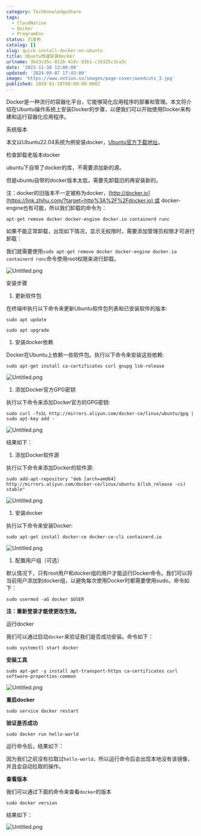 ```yaml
---
category: TechKnowledgeShare
tags:
  - CloudNative
  - Docker
  - ProgramEnv
status: 已发布
catalog: []
slug: quick-install-docker-on-ubuntu
title: Ubuntu快速安装Docker
urlname: 3bd3cd5c-012b-418c-93b1-c3d325c3ca3c
date: '2023-11-18 13:06:00'
updated: '2024-09-07 17:43:00'
image: 'https://www.notion.so/images/page-cover/woodcuts_3.jpg'
published: 2020-01-18T08:00:00.000Z
---
```


Docker是一种流行的容器化平台，它能够简化应用程序的部署和管理。本文将介绍在Ubuntu操作系统上安装Docker的步骤，以便我们可以开始使用Docker来构建和运行容器化应用程序。


系统版本


本文以Ubuntu22.04系统为例安装docker，[Ubuntu官方下载地址](https://link.zhihu.com/?target=https%3A%2F%2Fubuntu.com%2Fdownload)。


检查卸载老版本docker


ubuntu下自带了docker的库，不需要添加新的源。


但是ubuntu自带的docker版本太低，需要先卸载旧的再安装新的。


注：docker的旧版本不一定被称为docker，[http://docker.io](https://link.zhihu.com/?target=http%3A%2F%2Fdocker.io) 或 docker-engine也有可能，所以我们卸载的命令为：


`apt-get remove docker docker-engine docker.io containerd runc`


如果不能正常卸载，出现如下情况，显示无权限时，需要添加管理员权限才可进行卸载：


我们就需要使用`sudo apt-get remove docker docker-engine docker.io containerd runc`命令使用root权限来进行卸载。


![Untitled.png](https://prod-files-secure.s3.us-west-2.amazonaws.com/5d24fe63-e567-4804-86f9-9fdc62e13082/39952d0f-7851-4550-b715-72a33876c773/Untitled.png?X-Amz-Algorithm=AWS4-HMAC-SHA256&X-Amz-Content-Sha256=UNSIGNED-PAYLOAD&X-Amz-Credential=ASIAZI2LB466R3QYO2C6%2F20250408%2Fus-west-2%2Fs3%2Faws4_request&X-Amz-Date=20250408T053928Z&X-Amz-Expires=3600&X-Amz-Security-Token=IQoJb3JpZ2luX2VjEPb%2F%2F%2F%2F%2F%2F%2F%2F%2F%2FwEaCXVzLXdlc3QtMiJGMEQCICnhsaCWohChJuamWASFV2ShTIMJzq0Og7RBIwBOYAUTAiAJ%2Bi5C2pGZkMx%2BxBN7lCvpvai5tG2vHeBlYkuXKARswir%2FAwhvEAAaDDYzNzQyMzE4MzgwNSIMKRSB1dyvloPklHU9KtwD%2Bhyp90OKNCNeu3ZyjeHE1koRy1uL1%2BmWzOgFoIyD93p1VAS9sK2SISDuHPxwjShG8KQDKQtl877YN0UK20qbvdAeXh4S5cxX0uXUoscrrV%2BXk78w5ffbY5EesJH6mV65RObmfd3Y8TauILH1CVMJvMGO%2BxA6bsoCqGK5p%2FtaCh9dzEQD5X5rxJYVmnfQ8oFewSz68ylF3v1Rgi6Y0F6BVkw%2B5lA9l0q94pGeRjokTN2rHM2iaS7ubsIYKRJB0TIslM0CJSVtF8puUCjSWQ71dRVNvRF81kKVcG7UkaUGjIcirkhB6B9FJeNXszXkMF1J%2FsaY%2BL%2BGxGpscbo7O7sYXBy%2FOQ5NotI0F9zdNRwFqyTeysovilxZUFjSia5NmOrvOhMCwUySaqRhcz9S2XLfJAdzybKMY1Df7LCO1cBVPQJNvenAvRjNJWvqbT%2F2Fp%2FUNfWkR9BinUtl9O6uanqSzEJtFFWZh6kBxOEOhvIlwf%2B54g0DCePrXq5m6eGX2jjOxVzJPe66Zc8W%2BKEPV%2BdT6Axcy8Iqrdik5afW7qy%2F8CezsSenx6XRI6J6KWq6x0VnljrpcvdYWG944jY8Pu0HMUVCnLauBhnUi%2BsaJaN%2FtoJ50H6iKmGo1FKAU3cw0OrSvwY6pgEkI1Hi4NjkJMBCQ%2BL6UT%2FcJK2iQin5zRba2ACoxBk98fJ2qNoi8I0gD1DWIQPdFO2Ny%2BAAYJ%2Bb5S6%2BC4kIyG%2BzrfU%2BJOm7ci0IRcTuGes%2FCJqrNXb9dzT%2FLSK6EuMVQoD0G7F1D%2FnNFfqY7EJXCa8G3PsbqfIkUYTeRq%2FSc8mx%2FwU%2FJiy8XO7REx4TfzBkCE%2F%2FuPJ9AWW8rW7ZvQo%2F19JyP1uuTJAg&X-Amz-Signature=c96e14b03c939b8d16807721316623d3c9f8b363bcf5643893fb54dd6bb21ef1&X-Amz-SignedHeaders=host&x-id=GetObject)


安装步骤

1. 更新软件包

在终端中执行以下命令来更新Ubuntu软件包列表和已安装软件的版本:


`sudo apt update`


`sudo apt upgrade`

1. 安装docker依赖

Docker在Ubuntu上依赖一些软件包。执行以下命令来安装这些依赖:


`sudo apt-get install ca-certificates curl gnupg lsb-release`


![Untitled.png](https://prod-files-secure.s3.us-west-2.amazonaws.com/5d24fe63-e567-4804-86f9-9fdc62e13082/b5a549a8-6621-4824-a151-93e8b0592f14/Untitled.png?X-Amz-Algorithm=AWS4-HMAC-SHA256&X-Amz-Content-Sha256=UNSIGNED-PAYLOAD&X-Amz-Credential=ASIAZI2LB466R3QYO2C6%2F20250408%2Fus-west-2%2Fs3%2Faws4_request&X-Amz-Date=20250408T053928Z&X-Amz-Expires=3600&X-Amz-Security-Token=IQoJb3JpZ2luX2VjEPb%2F%2F%2F%2F%2F%2F%2F%2F%2F%2FwEaCXVzLXdlc3QtMiJGMEQCICnhsaCWohChJuamWASFV2ShTIMJzq0Og7RBIwBOYAUTAiAJ%2Bi5C2pGZkMx%2BxBN7lCvpvai5tG2vHeBlYkuXKARswir%2FAwhvEAAaDDYzNzQyMzE4MzgwNSIMKRSB1dyvloPklHU9KtwD%2Bhyp90OKNCNeu3ZyjeHE1koRy1uL1%2BmWzOgFoIyD93p1VAS9sK2SISDuHPxwjShG8KQDKQtl877YN0UK20qbvdAeXh4S5cxX0uXUoscrrV%2BXk78w5ffbY5EesJH6mV65RObmfd3Y8TauILH1CVMJvMGO%2BxA6bsoCqGK5p%2FtaCh9dzEQD5X5rxJYVmnfQ8oFewSz68ylF3v1Rgi6Y0F6BVkw%2B5lA9l0q94pGeRjokTN2rHM2iaS7ubsIYKRJB0TIslM0CJSVtF8puUCjSWQ71dRVNvRF81kKVcG7UkaUGjIcirkhB6B9FJeNXszXkMF1J%2FsaY%2BL%2BGxGpscbo7O7sYXBy%2FOQ5NotI0F9zdNRwFqyTeysovilxZUFjSia5NmOrvOhMCwUySaqRhcz9S2XLfJAdzybKMY1Df7LCO1cBVPQJNvenAvRjNJWvqbT%2F2Fp%2FUNfWkR9BinUtl9O6uanqSzEJtFFWZh6kBxOEOhvIlwf%2B54g0DCePrXq5m6eGX2jjOxVzJPe66Zc8W%2BKEPV%2BdT6Axcy8Iqrdik5afW7qy%2F8CezsSenx6XRI6J6KWq6x0VnljrpcvdYWG944jY8Pu0HMUVCnLauBhnUi%2BsaJaN%2FtoJ50H6iKmGo1FKAU3cw0OrSvwY6pgEkI1Hi4NjkJMBCQ%2BL6UT%2FcJK2iQin5zRba2ACoxBk98fJ2qNoi8I0gD1DWIQPdFO2Ny%2BAAYJ%2Bb5S6%2BC4kIyG%2BzrfU%2BJOm7ci0IRcTuGes%2FCJqrNXb9dzT%2FLSK6EuMVQoD0G7F1D%2FnNFfqY7EJXCa8G3PsbqfIkUYTeRq%2FSc8mx%2FwU%2FJiy8XO7REx4TfzBkCE%2F%2FuPJ9AWW8rW7ZvQo%2F19JyP1uuTJAg&X-Amz-Signature=0c501c541d3f0807318499114cddd722c04a6712f637a95e353fef9b1d71da91&X-Amz-SignedHeaders=host&x-id=GetObject)

1. 添加Docker官方GPG密钥

执行以下命令来添加Docker官方的GPG密钥:


`sudo curl -fsSL http://mirrors.aliyun.com/docker-ce/linux/ubuntu/gpg | sudo apt-key add -`


![Untitled.png](https://prod-files-secure.s3.us-west-2.amazonaws.com/5d24fe63-e567-4804-86f9-9fdc62e13082/98014b5e-f5b7-4b16-804e-ab6917971bd3/Untitled.png?X-Amz-Algorithm=AWS4-HMAC-SHA256&X-Amz-Content-Sha256=UNSIGNED-PAYLOAD&X-Amz-Credential=ASIAZI2LB466R3QYO2C6%2F20250408%2Fus-west-2%2Fs3%2Faws4_request&X-Amz-Date=20250408T053928Z&X-Amz-Expires=3600&X-Amz-Security-Token=IQoJb3JpZ2luX2VjEPb%2F%2F%2F%2F%2F%2F%2F%2F%2F%2FwEaCXVzLXdlc3QtMiJGMEQCICnhsaCWohChJuamWASFV2ShTIMJzq0Og7RBIwBOYAUTAiAJ%2Bi5C2pGZkMx%2BxBN7lCvpvai5tG2vHeBlYkuXKARswir%2FAwhvEAAaDDYzNzQyMzE4MzgwNSIMKRSB1dyvloPklHU9KtwD%2Bhyp90OKNCNeu3ZyjeHE1koRy1uL1%2BmWzOgFoIyD93p1VAS9sK2SISDuHPxwjShG8KQDKQtl877YN0UK20qbvdAeXh4S5cxX0uXUoscrrV%2BXk78w5ffbY5EesJH6mV65RObmfd3Y8TauILH1CVMJvMGO%2BxA6bsoCqGK5p%2FtaCh9dzEQD5X5rxJYVmnfQ8oFewSz68ylF3v1Rgi6Y0F6BVkw%2B5lA9l0q94pGeRjokTN2rHM2iaS7ubsIYKRJB0TIslM0CJSVtF8puUCjSWQ71dRVNvRF81kKVcG7UkaUGjIcirkhB6B9FJeNXszXkMF1J%2FsaY%2BL%2BGxGpscbo7O7sYXBy%2FOQ5NotI0F9zdNRwFqyTeysovilxZUFjSia5NmOrvOhMCwUySaqRhcz9S2XLfJAdzybKMY1Df7LCO1cBVPQJNvenAvRjNJWvqbT%2F2Fp%2FUNfWkR9BinUtl9O6uanqSzEJtFFWZh6kBxOEOhvIlwf%2B54g0DCePrXq5m6eGX2jjOxVzJPe66Zc8W%2BKEPV%2BdT6Axcy8Iqrdik5afW7qy%2F8CezsSenx6XRI6J6KWq6x0VnljrpcvdYWG944jY8Pu0HMUVCnLauBhnUi%2BsaJaN%2FtoJ50H6iKmGo1FKAU3cw0OrSvwY6pgEkI1Hi4NjkJMBCQ%2BL6UT%2FcJK2iQin5zRba2ACoxBk98fJ2qNoi8I0gD1DWIQPdFO2Ny%2BAAYJ%2Bb5S6%2BC4kIyG%2BzrfU%2BJOm7ci0IRcTuGes%2FCJqrNXb9dzT%2FLSK6EuMVQoD0G7F1D%2FnNFfqY7EJXCa8G3PsbqfIkUYTeRq%2FSc8mx%2FwU%2FJiy8XO7REx4TfzBkCE%2F%2FuPJ9AWW8rW7ZvQo%2F19JyP1uuTJAg&X-Amz-Signature=b8b2f7c1d1ca86d2d28ab4c3563f5e424adccceb5aafab81d6557d5da843a54f&X-Amz-SignedHeaders=host&x-id=GetObject)


结果如下：

1. 添加Docker软件源

执行以下命令来添加Docker的软件源:


`sudo add-apt-repository "deb [arch=amd64] http://mirrors.aliyun.com/docker-ce/linux/ubuntu $(lsb_release -cs) stable"`


![Untitled.png](https://prod-files-secure.s3.us-west-2.amazonaws.com/5d24fe63-e567-4804-86f9-9fdc62e13082/7fc5bdbe-9d4c-48b8-ba03-3309380f47ba/Untitled.png?X-Amz-Algorithm=AWS4-HMAC-SHA256&X-Amz-Content-Sha256=UNSIGNED-PAYLOAD&X-Amz-Credential=ASIAZI2LB466R3QYO2C6%2F20250408%2Fus-west-2%2Fs3%2Faws4_request&X-Amz-Date=20250408T053928Z&X-Amz-Expires=3600&X-Amz-Security-Token=IQoJb3JpZ2luX2VjEPb%2F%2F%2F%2F%2F%2F%2F%2F%2F%2FwEaCXVzLXdlc3QtMiJGMEQCICnhsaCWohChJuamWASFV2ShTIMJzq0Og7RBIwBOYAUTAiAJ%2Bi5C2pGZkMx%2BxBN7lCvpvai5tG2vHeBlYkuXKARswir%2FAwhvEAAaDDYzNzQyMzE4MzgwNSIMKRSB1dyvloPklHU9KtwD%2Bhyp90OKNCNeu3ZyjeHE1koRy1uL1%2BmWzOgFoIyD93p1VAS9sK2SISDuHPxwjShG8KQDKQtl877YN0UK20qbvdAeXh4S5cxX0uXUoscrrV%2BXk78w5ffbY5EesJH6mV65RObmfd3Y8TauILH1CVMJvMGO%2BxA6bsoCqGK5p%2FtaCh9dzEQD5X5rxJYVmnfQ8oFewSz68ylF3v1Rgi6Y0F6BVkw%2B5lA9l0q94pGeRjokTN2rHM2iaS7ubsIYKRJB0TIslM0CJSVtF8puUCjSWQ71dRVNvRF81kKVcG7UkaUGjIcirkhB6B9FJeNXszXkMF1J%2FsaY%2BL%2BGxGpscbo7O7sYXBy%2FOQ5NotI0F9zdNRwFqyTeysovilxZUFjSia5NmOrvOhMCwUySaqRhcz9S2XLfJAdzybKMY1Df7LCO1cBVPQJNvenAvRjNJWvqbT%2F2Fp%2FUNfWkR9BinUtl9O6uanqSzEJtFFWZh6kBxOEOhvIlwf%2B54g0DCePrXq5m6eGX2jjOxVzJPe66Zc8W%2BKEPV%2BdT6Axcy8Iqrdik5afW7qy%2F8CezsSenx6XRI6J6KWq6x0VnljrpcvdYWG944jY8Pu0HMUVCnLauBhnUi%2BsaJaN%2FtoJ50H6iKmGo1FKAU3cw0OrSvwY6pgEkI1Hi4NjkJMBCQ%2BL6UT%2FcJK2iQin5zRba2ACoxBk98fJ2qNoi8I0gD1DWIQPdFO2Ny%2BAAYJ%2Bb5S6%2BC4kIyG%2BzrfU%2BJOm7ci0IRcTuGes%2FCJqrNXb9dzT%2FLSK6EuMVQoD0G7F1D%2FnNFfqY7EJXCa8G3PsbqfIkUYTeRq%2FSc8mx%2FwU%2FJiy8XO7REx4TfzBkCE%2F%2FuPJ9AWW8rW7ZvQo%2F19JyP1uuTJAg&X-Amz-Signature=13760a07cd4158fd771fa03afa55786a40add5b02afa4b388e14d320468ef2cf&X-Amz-SignedHeaders=host&x-id=GetObject)

1. 安装docker

执行以下命令来安装Docker:


`sudo apt-get install docker-ce docker-ce-cli containerd.io`


![Untitled.png](https://prod-files-secure.s3.us-west-2.amazonaws.com/5d24fe63-e567-4804-86f9-9fdc62e13082/d5ede442-ffc5-49c3-a76a-76559a797244/Untitled.png?X-Amz-Algorithm=AWS4-HMAC-SHA256&X-Amz-Content-Sha256=UNSIGNED-PAYLOAD&X-Amz-Credential=ASIAZI2LB466R3QYO2C6%2F20250408%2Fus-west-2%2Fs3%2Faws4_request&X-Amz-Date=20250408T053928Z&X-Amz-Expires=3600&X-Amz-Security-Token=IQoJb3JpZ2luX2VjEPb%2F%2F%2F%2F%2F%2F%2F%2F%2F%2FwEaCXVzLXdlc3QtMiJGMEQCICnhsaCWohChJuamWASFV2ShTIMJzq0Og7RBIwBOYAUTAiAJ%2Bi5C2pGZkMx%2BxBN7lCvpvai5tG2vHeBlYkuXKARswir%2FAwhvEAAaDDYzNzQyMzE4MzgwNSIMKRSB1dyvloPklHU9KtwD%2Bhyp90OKNCNeu3ZyjeHE1koRy1uL1%2BmWzOgFoIyD93p1VAS9sK2SISDuHPxwjShG8KQDKQtl877YN0UK20qbvdAeXh4S5cxX0uXUoscrrV%2BXk78w5ffbY5EesJH6mV65RObmfd3Y8TauILH1CVMJvMGO%2BxA6bsoCqGK5p%2FtaCh9dzEQD5X5rxJYVmnfQ8oFewSz68ylF3v1Rgi6Y0F6BVkw%2B5lA9l0q94pGeRjokTN2rHM2iaS7ubsIYKRJB0TIslM0CJSVtF8puUCjSWQ71dRVNvRF81kKVcG7UkaUGjIcirkhB6B9FJeNXszXkMF1J%2FsaY%2BL%2BGxGpscbo7O7sYXBy%2FOQ5NotI0F9zdNRwFqyTeysovilxZUFjSia5NmOrvOhMCwUySaqRhcz9S2XLfJAdzybKMY1Df7LCO1cBVPQJNvenAvRjNJWvqbT%2F2Fp%2FUNfWkR9BinUtl9O6uanqSzEJtFFWZh6kBxOEOhvIlwf%2B54g0DCePrXq5m6eGX2jjOxVzJPe66Zc8W%2BKEPV%2BdT6Axcy8Iqrdik5afW7qy%2F8CezsSenx6XRI6J6KWq6x0VnljrpcvdYWG944jY8Pu0HMUVCnLauBhnUi%2BsaJaN%2FtoJ50H6iKmGo1FKAU3cw0OrSvwY6pgEkI1Hi4NjkJMBCQ%2BL6UT%2FcJK2iQin5zRba2ACoxBk98fJ2qNoi8I0gD1DWIQPdFO2Ny%2BAAYJ%2Bb5S6%2BC4kIyG%2BzrfU%2BJOm7ci0IRcTuGes%2FCJqrNXb9dzT%2FLSK6EuMVQoD0G7F1D%2FnNFfqY7EJXCa8G3PsbqfIkUYTeRq%2FSc8mx%2FwU%2FJiy8XO7REx4TfzBkCE%2F%2FuPJ9AWW8rW7ZvQo%2F19JyP1uuTJAg&X-Amz-Signature=9ae83429913ec14fbb5016779908a78f20511550f04a642a1e022fcb3561cd49&X-Amz-SignedHeaders=host&x-id=GetObject)

1. 配置用户组（可选）

默认情况下，只有root用户和docker组的用户才能运行Docker命令。我们可以将当前用户添加到docker组，以避免每次使用Docker时都需要使用sudo。命令如下：


`sudo usermod -aG docker $USER`


**注：重新登录才能使更改生效。**


运行docker


我们可以通过启动`docker`来验证我们是否成功安装。命令如下：


`sudo systemctl start docker`


**安装工具**


`sudo apt-get -y install apt-transport-https ca-certificates curl software-properties-common`


![Untitled.png](https://prod-files-secure.s3.us-west-2.amazonaws.com/5d24fe63-e567-4804-86f9-9fdc62e13082/0c3615c1-94db-46f5-9743-68bb221a9964/Untitled.png?X-Amz-Algorithm=AWS4-HMAC-SHA256&X-Amz-Content-Sha256=UNSIGNED-PAYLOAD&X-Amz-Credential=ASIAZI2LB466R3QYO2C6%2F20250408%2Fus-west-2%2Fs3%2Faws4_request&X-Amz-Date=20250408T053928Z&X-Amz-Expires=3600&X-Amz-Security-Token=IQoJb3JpZ2luX2VjEPb%2F%2F%2F%2F%2F%2F%2F%2F%2F%2FwEaCXVzLXdlc3QtMiJGMEQCICnhsaCWohChJuamWASFV2ShTIMJzq0Og7RBIwBOYAUTAiAJ%2Bi5C2pGZkMx%2BxBN7lCvpvai5tG2vHeBlYkuXKARswir%2FAwhvEAAaDDYzNzQyMzE4MzgwNSIMKRSB1dyvloPklHU9KtwD%2Bhyp90OKNCNeu3ZyjeHE1koRy1uL1%2BmWzOgFoIyD93p1VAS9sK2SISDuHPxwjShG8KQDKQtl877YN0UK20qbvdAeXh4S5cxX0uXUoscrrV%2BXk78w5ffbY5EesJH6mV65RObmfd3Y8TauILH1CVMJvMGO%2BxA6bsoCqGK5p%2FtaCh9dzEQD5X5rxJYVmnfQ8oFewSz68ylF3v1Rgi6Y0F6BVkw%2B5lA9l0q94pGeRjokTN2rHM2iaS7ubsIYKRJB0TIslM0CJSVtF8puUCjSWQ71dRVNvRF81kKVcG7UkaUGjIcirkhB6B9FJeNXszXkMF1J%2FsaY%2BL%2BGxGpscbo7O7sYXBy%2FOQ5NotI0F9zdNRwFqyTeysovilxZUFjSia5NmOrvOhMCwUySaqRhcz9S2XLfJAdzybKMY1Df7LCO1cBVPQJNvenAvRjNJWvqbT%2F2Fp%2FUNfWkR9BinUtl9O6uanqSzEJtFFWZh6kBxOEOhvIlwf%2B54g0DCePrXq5m6eGX2jjOxVzJPe66Zc8W%2BKEPV%2BdT6Axcy8Iqrdik5afW7qy%2F8CezsSenx6XRI6J6KWq6x0VnljrpcvdYWG944jY8Pu0HMUVCnLauBhnUi%2BsaJaN%2FtoJ50H6iKmGo1FKAU3cw0OrSvwY6pgEkI1Hi4NjkJMBCQ%2BL6UT%2FcJK2iQin5zRba2ACoxBk98fJ2qNoi8I0gD1DWIQPdFO2Ny%2BAAYJ%2Bb5S6%2BC4kIyG%2BzrfU%2BJOm7ci0IRcTuGes%2FCJqrNXb9dzT%2FLSK6EuMVQoD0G7F1D%2FnNFfqY7EJXCa8G3PsbqfIkUYTeRq%2FSc8mx%2FwU%2FJiy8XO7REx4TfzBkCE%2F%2FuPJ9AWW8rW7ZvQo%2F19JyP1uuTJAg&X-Amz-Signature=5fd83aa89e17f44675f410fad907bd6eca58bbab6f5da5e041224a2487516928&X-Amz-SignedHeaders=host&x-id=GetObject)


**重启docker**


`sudo service docker restart`


**验证是否成功**


`sudo docker run hello-world`


运行命令后，结果如下：


因为我们之前没有拉取过`hello-world`，所以运行命令后会出现本地没有该镜像，并且会自动拉取的操作。


**查看版本**


我们可以通过下面的命令来查看`docker`的版本


`sudo docker version`


结果如下：


![Untitled.png](https://prod-files-secure.s3.us-west-2.amazonaws.com/5d24fe63-e567-4804-86f9-9fdc62e13082/efdb509a-3c1e-41a3-91ee-a1bd88793688/Untitled.png?X-Amz-Algorithm=AWS4-HMAC-SHA256&X-Amz-Content-Sha256=UNSIGNED-PAYLOAD&X-Amz-Credential=ASIAZI2LB466R3QYO2C6%2F20250408%2Fus-west-2%2Fs3%2Faws4_request&X-Amz-Date=20250408T053928Z&X-Amz-Expires=3600&X-Amz-Security-Token=IQoJb3JpZ2luX2VjEPb%2F%2F%2F%2F%2F%2F%2F%2F%2F%2FwEaCXVzLXdlc3QtMiJGMEQCICnhsaCWohChJuamWASFV2ShTIMJzq0Og7RBIwBOYAUTAiAJ%2Bi5C2pGZkMx%2BxBN7lCvpvai5tG2vHeBlYkuXKARswir%2FAwhvEAAaDDYzNzQyMzE4MzgwNSIMKRSB1dyvloPklHU9KtwD%2Bhyp90OKNCNeu3ZyjeHE1koRy1uL1%2BmWzOgFoIyD93p1VAS9sK2SISDuHPxwjShG8KQDKQtl877YN0UK20qbvdAeXh4S5cxX0uXUoscrrV%2BXk78w5ffbY5EesJH6mV65RObmfd3Y8TauILH1CVMJvMGO%2BxA6bsoCqGK5p%2FtaCh9dzEQD5X5rxJYVmnfQ8oFewSz68ylF3v1Rgi6Y0F6BVkw%2B5lA9l0q94pGeRjokTN2rHM2iaS7ubsIYKRJB0TIslM0CJSVtF8puUCjSWQ71dRVNvRF81kKVcG7UkaUGjIcirkhB6B9FJeNXszXkMF1J%2FsaY%2BL%2BGxGpscbo7O7sYXBy%2FOQ5NotI0F9zdNRwFqyTeysovilxZUFjSia5NmOrvOhMCwUySaqRhcz9S2XLfJAdzybKMY1Df7LCO1cBVPQJNvenAvRjNJWvqbT%2F2Fp%2FUNfWkR9BinUtl9O6uanqSzEJtFFWZh6kBxOEOhvIlwf%2B54g0DCePrXq5m6eGX2jjOxVzJPe66Zc8W%2BKEPV%2BdT6Axcy8Iqrdik5afW7qy%2F8CezsSenx6XRI6J6KWq6x0VnljrpcvdYWG944jY8Pu0HMUVCnLauBhnUi%2BsaJaN%2FtoJ50H6iKmGo1FKAU3cw0OrSvwY6pgEkI1Hi4NjkJMBCQ%2BL6UT%2FcJK2iQin5zRba2ACoxBk98fJ2qNoi8I0gD1DWIQPdFO2Ny%2BAAYJ%2Bb5S6%2BC4kIyG%2BzrfU%2BJOm7ci0IRcTuGes%2FCJqrNXb9dzT%2FLSK6EuMVQoD0G7F1D%2FnNFfqY7EJXCa8G3PsbqfIkUYTeRq%2FSc8mx%2FwU%2FJiy8XO7REx4TfzBkCE%2F%2FuPJ9AWW8rW7ZvQo%2F19JyP1uuTJAg&X-Amz-Signature=66ca37f667f0ec074125269c0afc1e5e777e39c61c7d63576b70ada28d8fa900&X-Amz-SignedHeaders=host&x-id=GetObject)

